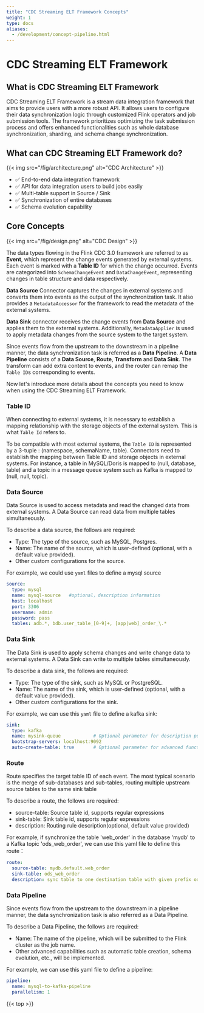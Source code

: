 ```yaml
---
title: "CDC Streaming ELT Framework Concepts"
weight: 1
type: docs
aliases:
  - /development/concept-pipeline.html
---
```


<!--
Licensed to the Apache Software Foundation (ASF) under one
or more contributor license agreements.  See the NOTICE file
distributed with this work for additional information
regarding copyright ownership.  The ASF licenses this file
to you under the Apache License, Version 2.0 (the
"License"); you may not use this file except in compliance
with the License.  You may obtain a copy of the License at

  http://www.apache.org/licenses/LICENSE-2.0

Unless required by applicable law or agreed to in writing,
software distributed under the License is distributed on an
"AS IS" BASIS, WITHOUT WARRANTIES OR CONDITIONS OF ANY
KIND, either express or implied.  See the License for the
specific language governing permissions and limitations
under the License.
-->

# CDC Streaming ELT Framework

## What is CDC Streaming ELT Framework
CDC Streaming ELT Framework is a stream data integration framework that aims to provide users with a more robust API. It allows users to configure their data synchronization logic through customized Flink operators and job submission tools. The framework prioritizes optimizing the task submission process and offers enhanced functionalities such as whole database synchronization, sharding, and schema change synchronization.

## What can CDC Streaming ELT Framework do?
{{< img src="/fig/architecture.png" alt="CDC Architecture" >}}
* ✅ End-to-end data integration framework
* ✅ API for data integration users to build jobs easily
* ✅ Multi-table support in Source / Sink
* ✅ Synchronization of entire databases 
* ✅ Schema evolution capability

## Core Concepts
{{< img src="/fig/design.png" alt="CDC Design" >}}

The data types flowing in the Flink CDC 3.0 framework are referred to as **Event**, which represent the change events generated by external systems.
Each event is marked with a **Table ID** for which the change occurred. Events are categorized into `SchemaChangeEvent` and `DataChangeEvent`, representing changes in table structure and data respectively.

**Data Source** Connector captures the changes in external systems and converts them into events as the output of the synchronization task. It also provides a `MetadataAccessor` for the framework to read the metadata of the external systems.

**Data Sink** connector receives the change events from **Data Source** and applies them to the external systems. Additionally, `MetadataApplier` is used to apply metadata changes from the source system to the target system.

Since events flow from the upstream to the downstream in a pipeline manner, the data synchronization task is referred as a **Data Pipeline**. A **Data Pipeline** consists of a **Data Source**, **Route**, **Transform** and **Data Sink**. The transform can add extra content to events, and the router can remap the `Table ID`s corresponding to events.

Now let's introduce more details about the concepts you need to know when using the CDC Streaming ELT Framework.

### Table ID
When connecting to external systems, it is necessary to establish a mapping relationship with the storage objects of the external system. This is what `Table Id` refers to.

To be compatible with most external systems, the `Table ID` is represented by a 3-tuple : (namespace, schemaName, table). Connectors need to establish the mapping between Table ID and storage objects in external systems.
For instance, a table in MySQL/Doris is mapped to (null, database, table) and a topic in a message queue system such as Kafka is mapped to (null, null, topic).

### Data Source
Data Source is used to access metadata and read the changed data from external systems.
A Data Source can read data from multiple tables simultaneously.

To describe a data source, the follows are required:
* Type: The type of the source, such as MySQL, Postgres.
* Name: The name of the source, which is user-defined (optional, with a default value provided).
* Other custom configurations for the source.

For example, we could use `yaml` files to define a mysql source
```yaml
source:
  type: mysql
  name: mysql-source   #optional，description information
  host: localhost
  port: 3306
  username: admin
  password: pass
  tables: adb.*, bdb.user_table_[0-9]+, [app|web]_order_\.*
```

### Data Sink
The Data Sink is used to apply schema changes and write change data to external systems. A Data Sink can write to multiple tables simultaneously.

To describe a data sink, the follows are required:
* Type: The type of the sink, such as MySQL or PostgreSQL.
* Name: The name of the sink, which is user-defined (optional, with a default value provided).
* Other custom configurations for the sink.

For example, we can use this `yaml` file to define a kafka sink:
```yaml
sink:
  type: kafka
  name: mysink-queue           	# Optional parameter for description purpose
  bootstrap-servers: localhost:9092
  auto-create-table: true      	# Optional parameter for advanced functionalities
```

### Route
Route specifies the target table ID of each event. 
The most typical scenario is the merge of sub-databases and sub-tables, routing multiple upstream source tables to the same sink table

To describe a route, the follows are required:
* source-table: Source table id, supports regular expressions
* sink-table: Sink table id, supports regular expressions
* description: Routing rule description(optional, default value provided)

For example, if synchronize the table 'web_order' in the database 'mydb' to a Kafka topic 'ods_web_order', we can use this yaml file to define this route：
```yaml
route:
  source-table: mydb.default.web_order
  sink-table: ods_web_order
  description: sync table to one destination table with given prefix ods_
```

### Data Pipeline
Since events flow from the upstream to the downstream in a pipeline manner, the data synchronization task is also referred as a Data Pipeline.

To describe a Data Pipeline, the follows are required:
* Name: The name of the pipeline, which will be submitted to the Flink cluster as the job name.
* Other advanced capabilities such as automatic table creation, schema evolution, etc., will be implemented.

For example, we can use this yaml file to define a pipeline:
```yaml
pipeline:
  name: mysql-to-kafka-pipeline
  parallelism: 1
```

{{< top >}}
